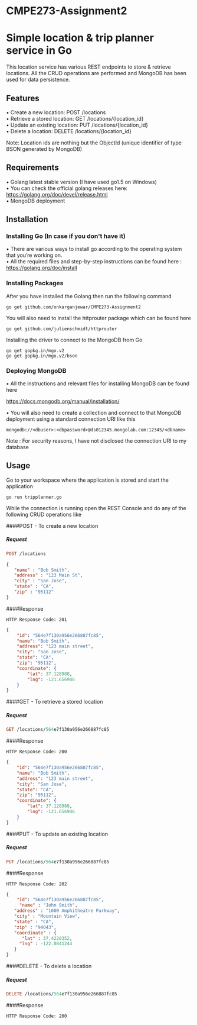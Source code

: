 # CMPE273-Assignment2
# Simple location & trip planner service in Go

This location service has various REST endpoints to store & retrieve locations. All the CRUD operations are performed and MongoDB has been used for data persistence.

## Features   

•	Create a new location:  POST   /locations    
•	Retrieve a stored location: GET  /locations/{location_id}    
•	Update an existing location: PUT /locations/{location_id}   
•	Delete a location: DELETE /locations/{location_id}   

Note: Location ids are nothing but the ObjectId (unique identifier of type BSON generated by MongoDB)   


## Requirements  
•	Golang latest stable version (I have used go1.5 on Windows)   
•	You can check the official golang releases here: https://golang.org/doc/devel/release.html  
• MongoDB deployment

## Installation

### Installing Go (In case if you don't have it)
•	There are various ways to install go according to the operating system that you’re working on.   
•	All the required files and step-by-step instructions can be found here : https://golang.org/doc/install    

### Installing Packages
After you have installed the Golang then run the following command      
```
go get github.com/onkarganjewar/CMPE273-Assignment2
```

You will also need to install the httprouter package which can be found here  
```
go get github.com/julienschmidt/httprouter
```

Installing the driver to connect to the MongoDB from Go
```
go get gopkg.in/mgo.v2
go get gopkg.in/mgo.v2/bson
```


### Deploying MongoDB

• All the instructions and relevant files for installing MongoDB can be found here  

 https://docs.mongodb.org/manual/installation/  
 

• You will also need to create a collection and connect to that MongoDB deployment using a standard connection URI like this
 
 ```
 mongodb://<dbuser>:<dbpassword>@ds012345.mongolab.com:12345/<dbname>
 ```
 
 Note : For security reasons, I have not disclosed the connection URI to my database

## Usage

Go to your workspace where the application is stored and start the application

```
go run tripplanner.go
```

While the connection is running open the REST Console and do any of the following CRUD operations like

####POST - To create a new location

##### Request 

```prolog
POST /locations
```

```json
{
   "name" : "Bob Smith",
   "address" : "123 Main St",
   "city" : "San Jose",
   "state" : "CA",
   "zip" : "95112"
}
```

####Response

```
HTTP Response Code: 201
```

```json
{
    "id": "564e7f130a956e266887fc85",
    "name": "Bob Smith",
    "address": "123 main street",
    "city": "San Jose",
    "state": "CA",
    "zip": "95112",
    "coordinate": {
        "lat": 37.128988,
        "lng": -121.656946
    }
}
```


####GET - To retrieve a stored location

##### Request 

```prolog
GET /locations/564e7f130a956e266887fc85
```

####Response

```
HTTP Response Code: 200
```

```json
{
    "id": "564e7f130a956e266887fc85",
    "name": "Bob Smith",
    "address": "123 main street",
    "city": "San Jose",
    "state": "CA",
    "zip": "95112",
    "coordinate": {
        "lat": 37.128988,
        "lng": -121.656946
    }
}
```


####PUT - To update an existing location

##### Request 

```prolog
PUT /locations/564e7f130a956e266887fc85
```

####Response

```
HTTP Response Code: 202
```

```json
{
    "id": "564e7f130a956e266887fc85",
     "name" : "John Smith",
   "address" : "1600 Amphitheatre Parkway",
   "city" : "Mountain View",
   "state" : "CA",
   "zip" : "94043",
   "coordinate" : { 
      "lat" : 37.4220352,
     "lng" : -122.0841244
   }
}
```

####DELETE - To delete a location

##### Request 

```prolog
DELETE /locations/564e7f130a956e266887fc85
```

####Response

```
HTTP Response Code: 200
```
